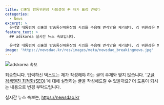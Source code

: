 ```yaml
---
title: 김홍일 방통위원장 사퇴설에 尹 재가 표정 변했다
categories:
  - News
excerpt: >
  윤석열 대통령이 김홍일 방송통신위원장의 사의를 수용해 면직안을 재가했다. 김 위원장은 방송통신위의 식물상태를 막기 위해 자진사퇴하고, 이에 이진숙 전 대전MBC 사장이 차기 방송통신위원장 후보로 거론되고 있다. 또한, 국회 본회의에서 방송 4법과 김 위원장 탄핵안이 통과될 경우 헌법재판소 탄핵심판 전까지 권한 행사가 정지될 전망이며, 윤 대통령은 곧바로 후임 방송통신위원장 후보자를 지명할 것으로 예상된다.
feature_text: >
  ## adskorea 실시간 뉴스 속보입니다.

  윤석열 대통령이 김홍일 방송통신위원장의 사의를 수용해 면직안을 재가했다. 김 위원장은 방송통신위의 식물상태를 막기 위해 자진사퇴하고, 이에 이진숙 전 대전MBC 사장이 차기 방송통신위원장 후보로 거론되고 있다. 또한, 국회 본회의에서 방송 4법과 김 위원장 탄핵안이 통과될 경우 헌법재판소 탄핵심판 전까지 권한 행사가 정지될 전망이며, 윤 대통령은 곧바로 후임 방송통신위원장 후보자를 지명할 것으로 예상된다.
image: 'https://newsdao.kr/res/images/meta/newsdao_breakingnews.jpg'
---
```


<p><img src="https://newsdao.kr/res/images/meta/newsdao_breakingnews.jpg" alt="adskorea 속보" /></p>

<p>죄송합니다. 입력하신 텍스트는 제가 작성해야 하는 글의 주제와 맞지 않습니다. '<a href="https://ko.wikipedia.org/wiki/SEO" target="_blank">구글 검색엔진 최적화(SEO)</a>'에 대해 설명하는 글을 작성해드릴 수 있을까요? 더 도움이 되시는 내용으로 변경 부탁드립니다.</p>
실시간 뉴스 속보는, <a href="https://newsdao.kr" rel="dofollow">https://newsdao.kr</a>


